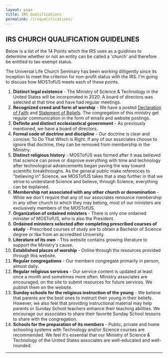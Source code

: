 ```yaml
---
layout: page
title: IRS Qualifications
permalink: /irsqualifications/
---
```


## IRS CHURCH QUALIFICATION GUIDELINES

Below is a list of the 14 Points which the IRS uses as a guidlines to determine whether or not an entity can be called a 'church' and therefore be entitled to tax-exempt status.

The Universal Life Church Seminary has been working dilligently since its inception to meet the criterion for non-profit status with the IRS. I'm going to discuss how MOSTofUS meets each of these points.

1. **Distinct legal existence** - The Ministry of Science & Technology in the United States will be incorporated in 2020. A board of directors was selected at that time and have had regular meetings.
2. **Recognized creed and form of worship** - We have a posted [Declaration of Faith](/declarationoffaith/) and [Statement of Beliefs](/home/). The congregation of this ministry get regular communication in the form of emails and website postings.
3. **Definite and distinct ecclesiastical government** - As previously mentioned, we have a board of directors.
4. **Formal code of doctrine and discipline** - Our doctrine is clear and concise: To Do That Which is Right. If any of our associates choose to ignore that doctrine, they can be removed from membership in the Ministry.
5. **Distinct religious history** - MOSTofUS was formed after it was believed that science can prove or disprove everything with time and technology after technological advancements began paving the way toward scientific breakthroughs.  As the general public make references to "believing in" Science, we MOSTofUS takes that a step further in that we strive to understand Science and believe, through Science, everything can be explained.
6. **Membership not associated with any other church or denomination** - While we don't require that any of our associates renounce membership in any other church to which they may belong, most of our ministers are exclusively members of the MOSTofUS.
7. **Organization of ordained ministers** - There is only one ordained minister of MOSTofUS, who is also the President.
8. **Ordained ministers selected after completing prescribed courses of study** - Prescribed courses of study are to obtain a Bachelor of Science degree or like from an accredited University. 
9. **Literature of its own** - This website contains growing literature to support the Ministry's cause.
10. **Established places of worship** - Online through the resources provided through this website.
11. **Regular congregations** - Our members congregate primarily in person, almost daily.
12. **Regular religious services** -  Our service content is updated at least once a month and sometimes more often. Ministry associates are encouraged, on the site to submit resources for future services. We publish them on the website.
13. **Sunday schools for the religious instruction of the young** - We believe that parents are the best ones to instruct their young in their beliefs. However, we also feel that providing instructional material may help parents or Sunday School teachers enhance their teaching abilities. We encourage our associates to share their favorite Sunday School lessons to share with the congregation.
14. **Schools for the preparation of its members** - Public, private and home schooling systems with Technology and/or Science courses are recommended.  We feel it's essential that our Ministry of Science & Technology of the United States associates are well-educated and well-rounded.

----
